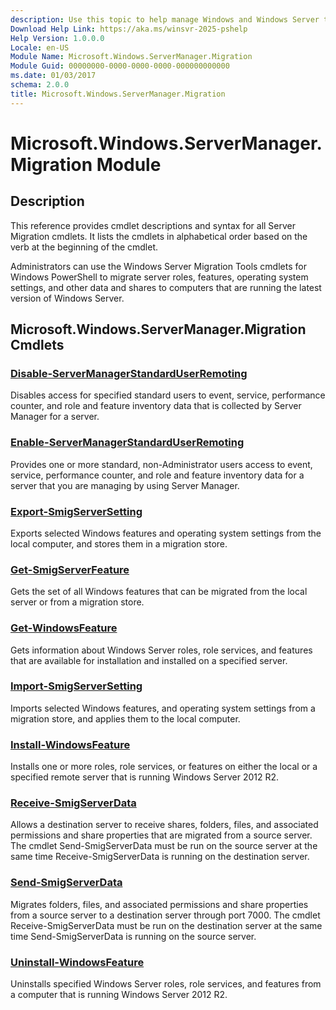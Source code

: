```yaml
---
description: Use this topic to help manage Windows and Windows Server technologies with Windows PowerShell.
Download Help Link: https://aka.ms/winsvr-2025-pshelp
Help Version: 1.0.0.0
Locale: en-US
Module Name: Microsoft.Windows.ServerManager.Migration
Module Guid: 00000000-0000-0000-0000-000000000000
ms.date: 01/03/2017
schema: 2.0.0
title: Microsoft.Windows.ServerManager.Migration
---
```

# Microsoft.Windows.ServerManager.Migration Module

## Description

This reference provides cmdlet descriptions and syntax for all Server Migration cmdlets. It lists
the cmdlets in alphabetical order based on the verb at the beginning of the cmdlet.

Administrators can use the Windows Server Migration Tools cmdlets for Windows PowerShell to migrate
server roles, features, operating system settings, and other data and shares to computers that are
running the latest version of Windows Server.

## Microsoft.Windows.ServerManager.Migration Cmdlets

### [Disable-ServerManagerStandardUserRemoting](Disable-ServerManagerStandardUserRemoting.md)

Disables access for specified standard users to event, service, performance counter, and role and
feature inventory data that is collected by Server Manager for a server.

### [Enable-ServerManagerStandardUserRemoting](Enable-ServerManagerStandardUserRemoting.md)

Provides one or more standard, non-Administrator users access to event, service, performance
counter, and role and feature inventory data for a server that you are managing by using Server
Manager.

### [Export-SmigServerSetting](Export-SmigServerSetting.md)

Exports selected Windows features and operating system settings from the local computer, and stores
them in a migration store.

### [Get-SmigServerFeature](Get-SmigServerFeature.md)

Gets the set of all Windows features that can be migrated from the local server or from a migration
store.

### [Get-WindowsFeature](Get-WindowsFeature.md)

Gets information about Windows Server roles, role services, and features that are available for
installation and installed on a specified server.

### [Import-SmigServerSetting](Import-SmigServerSetting.md)

Imports selected Windows features, and operating system settings from a migration store, and applies
them to the local computer.

### [Install-WindowsFeature](Install-WindowsFeature.md)

Installs one or more roles, role services, or features on either the local or a specified remote
server that is running Windows Server 2012 R2.

### [Receive-SmigServerData](Receive-SmigServerData.md)

Allows a destination server to receive shares, folders, files, and associated permissions and share
properties that are migrated from a source server. The cmdlet Send-SmigServerData must be run on the
source server at the same time Receive-SmigServerData is running on the destination server.

### [Send-SmigServerData](Send-SmigServerData.md)

Migrates folders, files, and associated permissions and share properties from a source server to a
destination server through port 7000. The cmdlet Receive-SmigServerData must be run on the
destination server at the same time Send-SmigServerData is running on the source server.

### [Uninstall-WindowsFeature](Uninstall-WindowsFeature.md)

Uninstalls specified Windows Server roles, role services, and features from a computer that is
running Windows Server 2012 R2.

